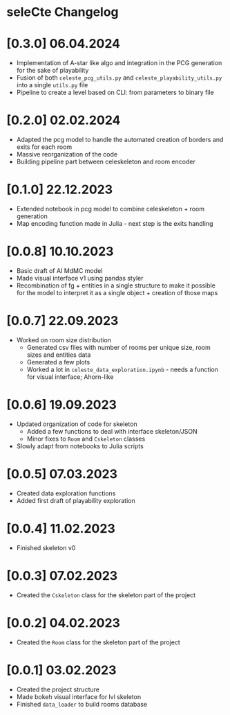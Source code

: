 # seleCte Changelog

# [0.3.0] 06.04.2024

* Implementation of A-star like algo and integration in the PCG generation for the sake of playability
* Fusion of both `celeste_pcg_utils.py` and `celeste_playability_utils.py` into a single `utils.py` file
* Pipeline to create a level based on CLI: from parameters to binary file

# [0.2.0] 02.02.2024

* Adapted the pcg model to handle the automated creation of borders and exits for each room
* Massive reorganization of the code
* Building pipeline part between celeskeleton and room encoder

# [0.1.0] 22.12.2023

* Extended notebook in pcg model to combine celeskeleton + room generation
* Map encoding function made in Julia - next step is the exits handling

# [0.0.8] 10.10.2023

* Basic draft of AI MdMC model
* Made visual interface v1 using pandas styler
* Recombination of fg + entities in a single structure to make it possible for the model to interpret it as a single object + creation of those maps

# [0.0.7] 22.09.2023

* Worked on room size distribution
    * Generated csv files with number of rooms per unique size, room sizes and entities data
    * Generated a few plots
    * Worked a lot in `celeste_data_exploration.ipynb` - needs a function for visual interface; Ahorn-like

# [0.0.6] 19.09.2023

* Updated organization of code for skeleton
    * Added a few functions to deal with interface skeleton/JSON
    * Minor fixes to `Room` and `Cskeleton` classes
* Slowly adapt from notebooks to Julia scripts

# [0.0.5] 07.03.2023

* Created data exploration functions
* Added first draft of playability exploration

# [0.0.4] 11.02.2023

* Finished skeleton v0

# [0.0.3] 07.02.2023

* Created the `Cskeleton` class for the skeleton part of the project

# [0.0.2] 04.02.2023

* Created the `Room` class for the skeleton part of the project

# [0.0.1] 03.02.2023

* Created the project structure
* Made bokeh visual interface for lvl skeleton
* Finished `data_loader` to build rooms database
